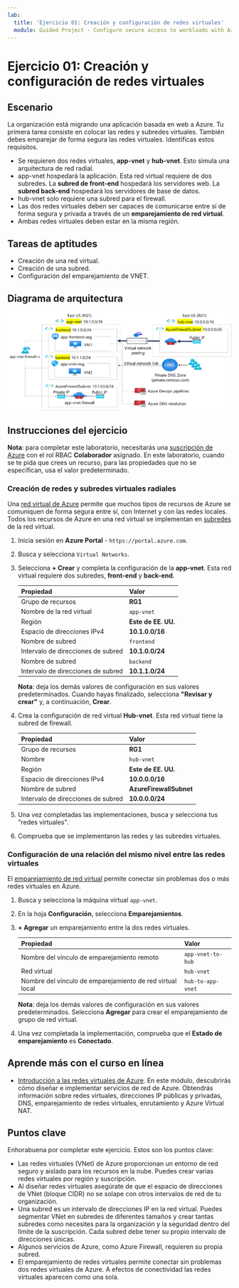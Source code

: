 ```yaml
---
lab:
  title: 'Ejercicio 01: Creación y configuración de redes virtuales'
  module: Guided Project - Configure secure access to workloads with Azure virtual networking services
---
```


# Ejercicio 01: Creación y configuración de redes virtuales

## Escenario

La organización está migrando una aplicación basada en web a Azure. Tu primera tarea consiste en colocar las redes y subredes virtuales. También debes emparejar de forma segura las redes virtuales. Identificas estos requisitos. 
+ Se requieren dos redes virtuales, **app-vnet** y **hub-vnet**. Esto simula una arquitectura de red radial. 
+ app-vnet hospedará la aplicación. Esta red virtual requiere de dos subredes. La **subred de front-end** hospedará los servidores web. La **subred back-end** hospedará los servidores de base de datos.
+ hub-vnet solo requiere una subred para el firewall. 
+ Las dos redes virtuales deben ser capaces de comunicarse entre sí de forma segura y privada a través de un **emparejamiento de red virtual**. 
+ Ambas redes virtuales deben estar en la misma región. 

## Tareas de aptitudes

+ Creación de una red virtual.
+ Creación de una subred.
+ Configuración del emparejamiento de VNET.

## Diagrama de arquitectura

![Diagrama que muestra dos redres virtuales que están emparejadas.](../Media/task-1.png)

## Instrucciones del ejercicio

**Nota**: para completar este laboratorio, necesitarás una [suscripción de Azure](https://azure.microsoft.com/free/) con el rol RBAC **Colaborador** asignado. En este laboratorio, cuando se te pida que crees un recurso, para las propiedades que no se especifican, usa el valor predeterminado.

### Creación de redes y subredes virtuales radiales

Una [red virtual de Azure](https://learn.microsoft.com/azure/virtual-network/virtual-networks-overview) permite que muchos tipos de recursos de Azure se comuniquen de forma segura entre sí, con Internet y con las redes locales. Todos los recursos de Azure en una red virtual se implementan en [subredes](https://learn.microsoft.com/azure/virtual-network/virtual-network-manage-subnet?tabs=azure-portal) de la red virtual. 

1. Inicia sesión en **Azure Portal** - `https://portal.azure.com`.
   
1. Busca y selecciona `Virtual Networks`.
   
1. Selecciona **+ Crear** y completa la configuración de la **app-vnet**. Esta red virtual requiere dos subredes, **front-end** y **back-end**. 

    | Propiedad             | Valor           |
    | :------------------- | :-------------- |
    | Grupo de recursos       | **RG1**         |
    | Nombre de la red virtual | `app-vnet`    |
    | Región               | **Este de EE. UU.**     |
    | Espacio de direcciones IPv4   | **10.1.0.0/16** |
    | Nombre de subred          | `frontend`    |
    | Intervalo de direcciones de subred | **10.1.0.0/24** |
    | Nombre de subred          | `backend`     |
    | Intervalo de direcciones de subred | **10.1.1.0/24** |

    **Nota**: deja los demás valores de configuración en sus valores predeterminados. Cuando hayas finalizado, selecciona **"Revisar y crear"** y, a continuación, **Crear**.
   
1. Crea la configuración de red virtual **Hub-vnet**. Esta red virtual tiene la subred de firewall. 

    | Propiedad             | Valor                    |
    | :------------------- | :----------------------- |
    | Grupo de recursos       | **RG1**                  |
    | Nombre                 | `hub-vnet` |
    | Región               | **Este de EE. UU.**              |
    | Espacio de direcciones IPv4   | **10.0.0.0/16**          |
    | Nombre de subred          | **AzureFirewallSubnet**  |
    | Intervalo de direcciones de subred | **10.0.0.0/24**          |

1. Una vez completadas las implementaciones, busca y selecciona tus "redes virtuales".

1. Comprueba que se implementaron las redes y las subredes virtuales. 

### Configuración de una relación del mismo nivel entre las redes virtuales

El [emparejamiento de red virtual](https://learn.microsoft.com/azure/virtual-network/virtual-network-peering-overview) permite conectar sin problemas dos o más redes virtuales en Azure. 

1. Busca y selecciona la máquina virtual `app-vnet`.
   
1. En la hoja **Configuración**, selecciona **Emparejamientos**.
   
1. **+ Agregar** un emparejamiento entre la dos redes virtuales. 

    | Propiedad                                 | Valor                          |
    | :--------------------------------------- | :----------------------------- |
    | Nombre del vínculo de emparejamiento remoto              | `app-vnet-to-hub` |
    | Red virtual    | `hub-vnet` |
    | Nombre del vínculo de emparejamiento de red virtual local | `hub-to-app-vnet` |

    **Nota**: deja los demás valores de configuración en sus valores predeterminados. Selecciona **Agregar** para crear el emparejamiento de grupo de red virtual.

1. Una vez completada la implementación, comprueba que el **Estado de emparejamiento** es **Conectado**.

## Aprende más con el curso en línea

+ [Introducción a las redes virtuales de Azure](https://learn.microsoft.com/training/modules/introduction-to-azure-virtual-networks/). En este módulo, descubrirás cómo diseñar e implementar servicios de red de Azure. Obtendrás información sobre redes virtuales, direcciones IP públicas y privadas, DNS, emparejamiento de redes virtuales, enrutamiento y Azure Virtual NAT.

## Puntos clave

Enhorabuena por completar este ejercicio. Estos son los puntos clave:

+ Las redes virtuales (VNet) de Azure proporcionan un entorno de red seguro y aislado para los recursos en la nube. Puedes crear varias redes virtuales por región y suscripción.
+ Al diseñar redes virtuales asegúrate de que el espacio de direcciones de VNet (bloque CIDR) no se solape con otros intervalos de red de tu organización.
+ Una subred es un intervalo de direcciones IP en la red virtual. Puedes segmentar VNet en subredes de diferentes tamaños y crear tantas subredes como necesites para la organización y la seguridad dentro del límite de la suscripción. Cada subred debe tener su propio intervalo de direcciones únicas.
+ Algunos servicios de Azure, como Azure Firewall, requieren su propia subred.
+ El emparejamiento de redes virtuales permite conectar sin problemas dos redes virtuales de Azure. A efectos de conectividad las redes virtuales aparecen como una sola.
